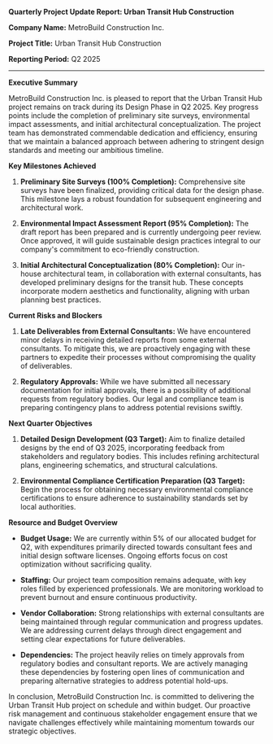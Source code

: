 **Quarterly Project Update Report: Urban Transit Hub Construction**

**Company Name:** MetroBuild Construction Inc.

**Project Title:** Urban Transit Hub Construction

**Reporting Period:** Q2 2025

---

**Executive Summary**

MetroBuild Construction Inc. is pleased to report that the Urban Transit Hub project remains on track during its Design Phase in Q2 2025. Key progress points include the completion of preliminary site surveys, environmental impact assessments, and initial architectural conceptualization. The project team has demonstrated commendable dedication and efficiency, ensuring that we maintain a balanced approach between adhering to stringent design standards and meeting our ambitious timeline.

**Key Milestones Achieved**

1. **Preliminary Site Surveys (100% Completion):** Comprehensive site surveys have been finalized, providing critical data for the design phase. This milestone lays a robust foundation for subsequent engineering and architectural work.
   
2. **Environmental Impact Assessment Report (95% Completion):** The draft report has been prepared and is currently undergoing peer review. Once approved, it will guide sustainable design practices integral to our company's commitment to eco-friendly construction.

3. **Initial Architectural Conceptualization (80% Completion):** Our in-house architectural team, in collaboration with external consultants, has developed preliminary designs for the transit hub. These concepts incorporate modern aesthetics and functionality, aligning with urban planning best practices.

**Current Risks and Blockers**

1. **Late Deliverables from External Consultants:** We have encountered minor delays in receiving detailed reports from some external consultants. To mitigate this, we are proactively engaging with these partners to expedite their processes without compromising the quality of deliverables.

2. **Regulatory Approvals:** While we have submitted all necessary documentation for initial approvals, there is a possibility of additional requests from regulatory bodies. Our legal and compliance team is preparing contingency plans to address potential revisions swiftly.

**Next Quarter Objectives**

1. **Detailed Design Development (Q3 Target):** Aim to finalize detailed designs by the end of Q3 2025, incorporating feedback from stakeholders and regulatory bodies. This includes refining architectural plans, engineering schematics, and structural calculations.

2. **Environmental Compliance Certification Preparation (Q3 Target):** Begin the process for obtaining necessary environmental compliance certifications to ensure adherence to sustainability standards set by local authorities.

**Resource and Budget Overview**

- **Budget Usage:** We are currently within 5% of our allocated budget for Q2, with expenditures primarily directed towards consultant fees and initial design software licenses. Ongoing efforts focus on cost optimization without sacrificing quality.
  
- **Staffing:** Our project team composition remains adequate, with key roles filled by experienced professionals. We are monitoring workload to prevent burnout and ensure continuous productivity.

- **Vendor Collaboration:** Strong relationships with external consultants are being maintained through regular communication and progress updates. We are addressing current delays through direct engagement and setting clear expectations for future deliverables.

- **Dependencies:** The project heavily relies on timely approvals from regulatory bodies and consultant reports. We are actively managing these dependencies by fostering open lines of communication and preparing alternative strategies to address potential hold-ups.

In conclusion, MetroBuild Construction Inc. is committed to delivering the Urban Transit Hub project on schedule and within budget. Our proactive risk management and continuous stakeholder engagement ensure that we navigate challenges effectively while maintaining momentum towards our strategic objectives.
